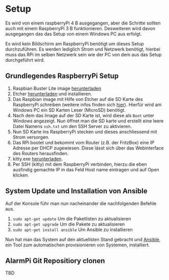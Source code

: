 # Setup

Es wird von einem raspberryPi 4 B ausgegangen, aber die Schritte sollten auch mit einem RaspberryPi 3 B funktionieren.
Desweiteren wird davon ausgegangen das das Setup von einem Windows PC aus erfolgt.

Es wird kein Bildschirm am RaspberryPi benötigt um dieses Setup durchzuführen. Es werden lediglich Strom und Netzwerk benötigt, hierbei muss das RPi im selben Netzwerk sein wie der PC von dem aus das Setup durchgeführt wird.

## Grundlegendes RaspberryPi Setup

1. Raspbian Buster Lite image [herunterladen](https://www.raspberrypi.org/downloads/raspbian/)
2. Etcher [herunterladen](https://www.balena.io/etcher/) und installieren.
3. Das Raspbian image mit Hilfe von Etcher auf die SD Karte des RaspberryPi schreiben (weitere infos finden sich [hier](https://www.raspberrypi.org/documentation/installation/installing-images/README.md)). Hierfür wird am Windows PC ein SD Karten Leser (MicroSD) benötigt.
4. Nach dem das Image auf der SD Karte ist, wird diese als `Boot` unter Windows angezeigt. Nun öffnet man die SD karte und erstellt eine leere Datei Namens `ssh.txt` um den SSH Server zu aktivieren.
5. Nun SD Karte ins RaspberryPi stecken und dieses anschliessend mit Strom versorgen.
6. Das RPi bootet und bekommt vom Router (z.B. der FritzBox) eine IP Adresse per DHCP zugewiesen. Diese lässt sich über das Webinterface des Routers herausfinden.
7. kitty.exe [herunterladen](https://github.com/cyd01/KiTTY/releases).
8. Per SSH (kitty) mit dem RaspberryPi verbinden, hierzu die eben ausfindig gemachte IP in das Feld Host name eintragen und auf Open klicken.

## System Update und Installation von Ansible

Auf der Konsole führ man nun nacheinander die nachfolgenden Befehle aus.

1. `sudo apt-get update` Um die Paketlisten zu aktualisieren
2. `sudo apt-get upgrade` Um die Pakete zu aktualisieren
3. `sudo apt-get install ansible` Um Ansible zu installieren

Nun hat man das System auf den aktuellsten Stand gebracht und [Ansible](https://docs.ansible.com/ansible/latest/index.html), ein Tool zum automatischen provisionieren von Systemen, installiert.

## AlarmPi Git Repositiory clonen

TBD
